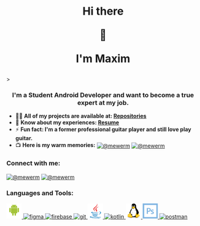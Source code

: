 <h1 align="center">Hi there <p> 👋 </p> <p>I'm Maxim</h1 </p> >
<h3 align="center">I'm a Student Android Developer and want to become a true expert at my job.</h3>


- 👨‍💻 **All of my projects are available at: [Repositories](https://github.com/mewerm?tab=repositories)**
- 📄 **Know about my experiences: [Resume](https://disk.yandex.ru/i/oGpuY2yJk_dcuw)**
- ⚡ **Fun fact: I'm a former professional guitar player and still love play guitar.**
- 📺 **Here is my warm memories:** <a href="https://www.youtube.com/watch?v=_siCg42gqd0" target="blank"><img align="center" src="https://user-images.githubusercontent.com/103746333/199425463-4874af37-6b19-4061-aac2-19a77382c65c.svg" alt="@mewerm" height="30" width="30" /></a> <a href="https://youtu.be/iX9AxtWHKZ0" target="blank"><img align="center"  src="https://user-images.githubusercontent.com/103746333/199425463-4874af37-6b19-4061-aac2-19a77382c65c.svg" alt="@mewerm" height="30" width="30" /></a>



<h3 align="left">Connect with me:</h3>
<p align="left">
<a href="https://t.me/mewerm" target="blank"><img align="center" src="https://user-images.githubusercontent.com/103746333/199425458-0e0cfe3c-9b29-40a1-be31-7caa5ad942bc.svg" alt="@mewerm" height="50" width="50" /></a>
  <a href="mailto:25-nv-86@mail.ru" target="blank"><img align="center" src="https://user-images.githubusercontent.com/103746333/199425918-a976c68e-0701-4203-9552-c5fd5fa5b82a.svg" alt="@mewerm" height="50" width="50" /></a>
</p>
<p aligin = "left">

</p>
<h3 align="left">Languages and Tools:</h3>
<p align="left"> <a href="https://developer.android.com" target="_blank" rel="noreferrer"> <img src="https://raw.githubusercontent.com/devicons/devicon/master/icons/android/android-original-wordmark.svg" alt="android" width="40" height="40"/> </a> <a href="https://www.figma.com/" target="_blank" rel="noreferrer"> <img src="https://www.vectorlogo.zone/logos/figma/figma-icon.svg" alt="figma" width="40" height="40"/> </a> <a href="https://firebase.google.com/" target="_blank" rel="noreferrer"> <img src="https://www.vectorlogo.zone/logos/firebase/firebase-icon.svg" alt="firebase" width="40" height="40"/> </a> <a href="https://git-scm.com/" target="_blank" rel="noreferrer"> <img src="https://www.vectorlogo.zone/logos/git-scm/git-scm-icon.svg" alt="git" width="40" height="40"/> </a> <a href="https://www.java.com" target="_blank" rel="noreferrer"> <img src="https://raw.githubusercontent.com/devicons/devicon/master/icons/java/java-original.svg" alt="java" width="40" height="40"/> </a> <a href="https://kotlinlang.org" target="_blank" rel="noreferrer"> <img src="https://www.vectorlogo.zone/logos/kotlinlang/kotlinlang-icon.svg" alt="kotlin" width="40" height="40"/> </a> <a href="https://www.linux.org/" target="_blank" rel="noreferrer"> <img src="https://raw.githubusercontent.com/devicons/devicon/master/icons/linux/linux-original.svg" alt="linux" width="40" height="40"/> </a> <a href="https://www.photoshop.com/en" target="_blank" rel="noreferrer"> <img src="https://raw.githubusercontent.com/devicons/devicon/master/icons/photoshop/photoshop-line.svg" alt="photoshop" width="40" height="40"/> </a> <a href="https://postman.com" target="_blank" rel="noreferrer"> <img src="https://www.vectorlogo.zone/logos/getpostman/getpostman-icon.svg" alt="postman" width="40" height="40"/> </a> </p>
